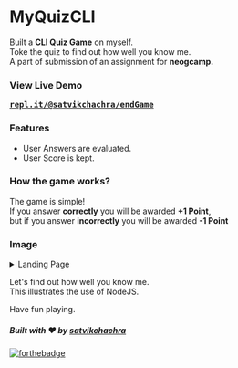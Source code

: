 # MyQuizCLI

Built a <b>CLI Quiz Game</b> on myself.
<br />
Toke the quiz to find out how well you know me.
<br />
A part of submission of an assignment for <b>neogcamp.</b>
<br />

### View Live Demo
<pre><a href="https://repl.it/@satvikchachra/endGame?embed=1&output=1"><b>repl.it/@satvikchachra/endGame</b></a></pre>

### Features

* User Answers are evaluated.
* User Score is kept.

### How the game works?

The game is simple! 
<br />
If you answer <b>correctly</b> you will be awarded <b>+1 Point</b>,
<br />
but if you answer <b>incorrectly</b> you will be awarded <b>-1 Point</b>

### Image
<details>
  <summary>Landing Page</summary>
    <img src="./assets/my-quiz.PNG" width="500px">
</details>

Let's find out how well you know me.
<br />
This illustrates the use of NodeJS.
<br />

Have fun playing.

##### Built with ♥ by <a href="https://github.com/satvikchachra">satvikchachra</a>

[![forthebadge](https://forthebadge.com/images/badges/built-with-love.svg)](https://github.com/satvikchachra)
